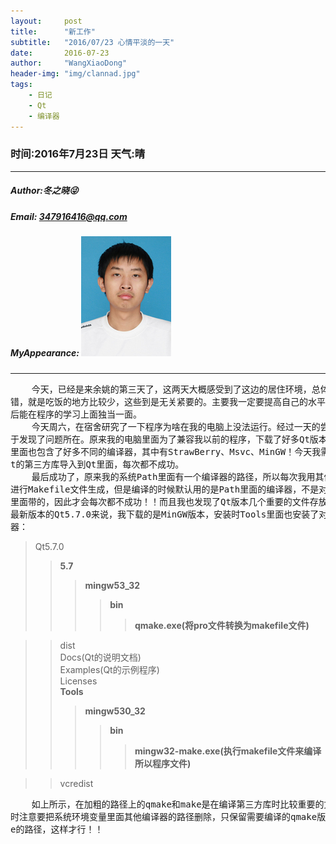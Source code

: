 ```yaml
---
layout:     post
title:      "新工作"
subtitle:   "2016/07/23 心情平淡的一天"
date:       2016-07-23
author:     "WangXiaoDong"
header-img: "img/clannad.jpg"
tags:
    - 日记
    - Qt
    - 编译器
---
```



### 时间:2016年7月23日 天气:晴
-----
#####   Author:冬之晓:stuck_out_tongue_winking_eye:
#####   Email: 347916416@qq.com
#####   MyAppearance: ![MyAppearance](https://github.com/Dongzhixiao/PictureCache/raw/master/MyPicture.JPG "我的头像")
----------
<pre>
    今天，已经是来余姚的第三天了，这两天大概感受到了这边的居住环境，总体来说不
错，就是吃饭的地方比较少，这些到是无关紧要的。主要我一定要提高自己的水平，争取以
后能在程序的学习上面独当一面。  
    今天周六，在宿舍研究了一下程序为啥在我的电脑上没法运行。经过一天的尝试，终
于发现了问题所在。原来我的电脑里面为了兼容我以前的程序，下载了好多Qt版本，因此
里面也包含了好多不同的编译器，其中有StrawBerry、Msvc、MinGW！今天我需要将一个Q
t的第三方库导入到Qt里面，每次都不成功。
    最后成功了，原来我的系统Path里面有一个编译器的路径，所以每次我用其他版本Qt
进行Makefile文件生成，但是编译的时候默认用的是Path里面的编译器，不是对应Qt版本
里面带的，因此才会每次都不成功！！而且我也发现了Qt版本几个重要的文件存放，就拿
最新版本的Qt5.7.0来说，我下载的是MinGW版本，安装时Tools里面也安装了对应的编译 
器：
</pre>
>Qt5.7.0
>>**5.7**
>>>**mingw53_32**
>>>>**bin**
>>>>>**qmake.exe(将pro文件转换为makefile文件)**

>>dist  
Docs(Qt的说明文档)  
Examples(Qt的示例程序)  
Licenses  
**Tools**
>>>**mingw530_32**
>>>>**bin**
>>>>>**mingw32-make.exe(执行makefile文件来编译所以程序文件)**

>>vcredist  
<pre>
    如上所示，在加粗的路径上的qmake和make是在编译第三方库时比较重要的文件，同
时注意要把系统环境变量里面其他编译器的路径删除，只保留需要编译的qmake版本和mak
e的路径，这样才行！！
</pre>
